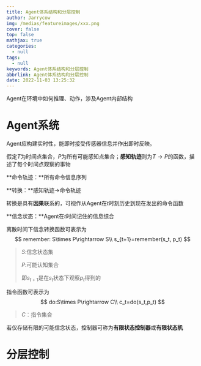 ```yaml
---
title: Agent体系结构和分层控制
author: Jarrycow
img: /medias/featureimages/xxx.png
cover: false
top: false
mathjax: true
categories:
  - null
tags:
  - null
keywords: Agent体系结构和分层控制
abbrlink: Agent体系结构和分层控制
date: 2022-11-03 13:25:32
---
```




Agent在环境中如何推理、动作，涉及Agent内部结构

<!--more-->

# Agent系统





Agent应构建实时性，能即时接受传感器信息并作出即时反映。

假定$T$为时间点集合，$P$为所有可能感知点集合；**感知轨迹**则为$T\rightarrow P$的函数，描述了每个时间点观察的事物

**命令轨迹：**所有命令信息序列

**转换：**感知轨迹$\rightarrow$命令轨迹

转换是具有**因果**联系的，可视作从Agent在$t$时刻历史到现在发出的命令函数

**信念状态：**Agent在$t$时间记住的信息综合

离散时间下信念转换函数可表示为
$$
remember: S\times P\rightarrow S\\
s_{t+1}=remember(s_t, p_t)
$$

> $S:$信念状态集
>
> $P:$可能认知集合
>
> 即$s_{t+1}$是在$s_t$状态下观察$p_t$得到的

指令函数可表示为
$$
do:S\times P\rightarrow C\\
c_t=do(s_t,p_t)
$$

> $C：$指令集合

若仅存储有限的可能信念状态，控制器可称为**有限状态控制器**或**有限状态机**

# 分层控制



